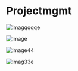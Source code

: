 # Projectmgmt


![imagqqqqe](https://github.com/Applepancakes/Projectmgmt/assets/158091426/f090eff1-b992-494e-8e96-70aacb0a8696)


![image](https://github.com/Applepancakes/Projectmgmt/assets/158091426/2f1f4376-1824-4b0e-b5f2-785c457f08cf)



![image44](https://github.com/Applepancakes/Projectmgmt/assets/158091426/1a49ae97-169b-4297-a04f-658ad66c3373)


![imag33e](https://github.com/Applepancakes/Projectmgmt/assets/158091426/f1dc1185-7e7d-4a2f-9c15-46e104c2234a)







